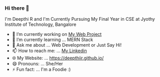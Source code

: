 ### Hi there 👋
I'm Deepthi R and I'm Currently Pursuing My Final Year in CSE at Jyothy Institute of Technology, Bangalore

- 🔭 I’m currently working on [My Web Project](https://github.com/deepthiir/JIT-Learning-Admin)
- 🌱 I’m currently learning ... MERN Stack
- 💬 Ask me about ... Web Development or Just Say Hi!
- 📫 How to reach me: ... [My Linkedin](https://www.linkedin.com/in/deepthiravichandra)
- 🌐 My Website: ... https://deepthiir.github.io/
- 😄 Pronouns: ... She/Her
- ⚡ Fun fact: ... I'm a Foodie :)

